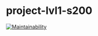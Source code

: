 # project-lvl1-s200
[![Maintainability](https://api.codeclimate.com/v1/badges/6a2157c939c33713e2b6/maintainability)](https://codeclimate.com/github/zombym/project-lvl1-s200/maintainability)
